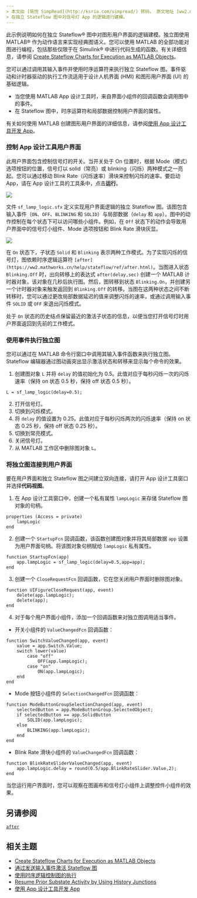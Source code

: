 ```yaml
---
> 本文由 [简悦 SimpRead](http://ksria.com/simpread/) 转码， 原文地址 [ww2.mathworks.cn](https://ww2.mathworks.cn/help/stateflow/ug/sf4ml-lamp-example.html)
> 在独立 Stateflow 图中对信号灯 App 的逻辑进行建模。
---
```

此示例说明如何在独立 Stateflow® 图中对图形用户界面的逻辑建模。独立图使用 MATLAB® 作为动作语言来实现经典图语义。您可以使用 MATLAB 的全部功能对图进行编程，包括那些仅限于在 Simulink® 中进行代码生成的函数。有关详细信息，请参阅 [Create Stateflow Charts for Execution as MATLAB Objects](https://ww2.mathworks.cn/help/stateflow/ug/create-stateflow-chart-objects.html)。

您可以通过调用其输入事件并使用时序运算符来执行独立 Stateflow 图。事件驱动和计时器驱动的执行工作流适用于设计人机界面 (HMI) 和图形用户界面 (UI) 的基础逻辑。

- 当您使用 MATLAB App 设计工具时，来自界面小组件的回调函数会调用图中的事件。
- 在 Stateflow 图中，时序运算符和局部数据控制用户界面的属性。

有关如何使用 MATLAB 创建图形用户界面的详细信息，请参阅[使用 App 设计工具开发 App](https://ww2.mathworks.cn/help/matlab/app-designer.html)。

### 控制 App 设计工具用户界面

此用户界面包含控制信号灯的开关。当开关处于 On 位置时，根据 Mode（模式）选项按钮的位置，信号灯以 solid（常亮）或 blinking（闪烁）两种模式之一亮起。您可以通过移动 Blink Rate（闪烁速率）滑块来控制闪烁的速率。要启动 App，请在 App 设计工具的工具条中，点击**运行**。

![](https://ww2.mathworks.cn/help/stateflow/ug/xxsf_lamp_ui_zh_CN.png)

文件 `sf_lamp_logic.sfx` 定义实现用户界面逻辑的独立 Stateflow 图。该图包含输入事件（`ON`、`OFF`、`BLINKING` 和 `SOLID`）与局部数据（`delay` 和 `app`）。图中的动作控制在每个状态下可以访问哪些小组件。例如，在 `Off` 状态下的动作会导致用户界面中的信号灯小组件、Mode 选项按钮和 Blink Rate 滑块灰显。

![](https://ww2.mathworks.cn/help/stateflow/ug/controlanappdesigneruserinterfaceexample_01_zh_CN.png)

在 `On` 状态下，子状态 `Solid` 和 `Blinking` 表示两种工作模式。为了实现闪烁的信号灯，图依赖时序逻辑运算符 `[after](https://ww2.mathworks.cn/help/stateflow/ref/after.html)`。当图进入状态 `Blinking.Off` 时，出向转移上的表达式 `after(delay,sec)` 创建一个 MATLAB 计时器对象，该对象在几秒后执行图。然后，图转移到状态 `Blinking.On`，并创建另一个计时器对象来触发返回到 `Blinking.Off` 的转移。当图在这两种状态之间不断转移时，您可以通过更改局部数据延迟的值来调整闪烁的速率，或通过调用输入事件 `SOLID` 或 `OFF` 来退出闪烁模式。

处于 `On` 状态的历史结点保留最近的激活子状态的信息，以便当您打开信号灯时用户界面返回到先前的工作模式。

### 使用事件执行独立图

您可以通过在 MATLAB 命令行窗口中调用其输入事件函数来执行独立图。Stateflow 编辑器通过图动画突出显示激活状态和转移来显示每个命令的效果。

1. 创建图对象 `L` 并将 `delay` 的值初始化为 0.5。此值对应于每秒闪烁一次的闪烁速率（保持 on 状态 0.5 秒，保持 off 状态 0.5 秒）。

```
L = sf_lamp_logic(delay=0.5);
```

2. 打开信号灯。
3. 切换到闪烁模式。
4. 将 `delay` 的值设置为 0.25。此值对应于每秒闪烁两次的闪烁速率（保持 on 状态 0.25 秒，保持 off 状态 0.25 秒）。
5. 切换到常亮模式。
6. 关闭信号灯。
7. 从 MATLAB 工作区中删除图对象 `L`。

### 将独立图连接到用户界面

要在用户界面和独立 Stateflow 图之间建立双向连接，请打开 App 设计工具窗口并选择**代码视图**。

1. 在 App 设计工具窗口中，创建一个私有属性 `lampLogic` 来存储 Stateflow 图对象的句柄。

```
properties (Access = private)
    lampLogic
end
```

2. 创建一个 `StartupFcn` 回调函数，该函数创建图对象并将其局部数据 `app` 设置为用户界面句柄。将该图对象句柄赋给 `lampLogic` 私有属性。

```
function StartupFcn(app)
    app.lampLogic = sf_lamp_logic(delay=0.5,app=app);
end
```

3. 创建一个 `CloseRequestFcn` 回调函数，它在您关闭用户界面时删除图对象。

```
function UIFigureCloseRequest(app, event)
    delete(app.lampLogic);
    delete(app);
end
```

4. 对于每个用户界面小组件，添加一个回调函数来对独立图调用适当事件。

- 开关小组件的 `ValueChangedFcn` 回调函数：

```
function SwitchValueChanged(app, event)
    value = app.Switch.Value;
    switch lower(value)
        case "off"
            OFF(app.lampLogic);
        case "on"
            ON(app.lampLogic);
    end
end
```

- Mode 按钮小组件的 `SelectionChangedFcn` 回调函数：

```
function ModeButtonGroupSelectionChanged(app, event)
    selectedButton = app.ModeButtonGroup.SelectedObject;
    if selectedButton == app.SolidButton
        SOLID(app.lampLogic);
    else
        BLINKING(app.lampLogic);
    end
end
```

- Blink Rate 滑块小组件的 `ValueChangedFcn` 回调函数：

```
function BlinkRateSliderValueChanged(app, event)
    app.lampLogic.delay = round(0.5/app.BlinkRateSlider.Value,2);
end
```

当您运行用户界面时，您可以观察在图画布和信号灯小组件上调整控件小组件的效果。

## 另请参阅

[`after`](https://ww2.mathworks.cn/help/stateflow/ref/after.html)

## 相关主题

- [Create Stateflow Charts for Execution as MATLAB Objects](https://ww2.mathworks.cn/help/stateflow/ug/create-stateflow-chart-objects.html)
- [通过发送输入事件激活 Stateflow 图](https://ww2.mathworks.cn/help/stateflow/ug/using-input-events-to-activate-a-stateflow-chart.html)
- [使用时序逻辑控制图的执行](https://ww2.mathworks.cn/help/stateflow/ug/using-temporal-logic-in-state-actions-and-transitions.html)
- [Resume Prior Substate Activity by Using History Junctions](https://ww2.mathworks.cn/help/stateflow/ug/recording-state-activity-with-history-junctions.html)
- [使用 App 设计工具开发 App](https://ww2.mathworks.cn/help/matlab/app-designer.html)
